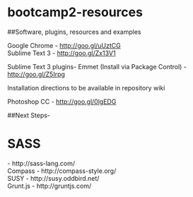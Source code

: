 bootcamp2-resources
===================

##Software, plugins, resources and examples


Google Chrome - http://goo.gl/uUztCG<br />
Sublime Text 3 - http://goo.gl/Zx13V1

Sublime Text 3 plugins-
Emmet (Install via Package Control) - http://goo.gl/Z5Irpg

Installation directions to be available in repository wiki

Photoshop CC - http://goo.gl/0lgEDG


##Next Steps-

<h1>SASS</h1> - http://sass-lang.com/<br />
Compass - http://compass-style.org/<br />
SUSY - http://susy.oddbird.net/<br />
Grunt.js - http://gruntjs.com/

